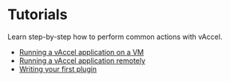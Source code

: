 # Tutorials

Learn step-by-step how to perform common actions with vAccel.

- [Running a vAccel application on a VM](running-a-vaccel-application-on-a-vm.md)
- [Running a vAccel application remotely](running-a-vaccel-application-remotely.md)
- [Writing your first plugin](writing-your-first-plugin.md)
